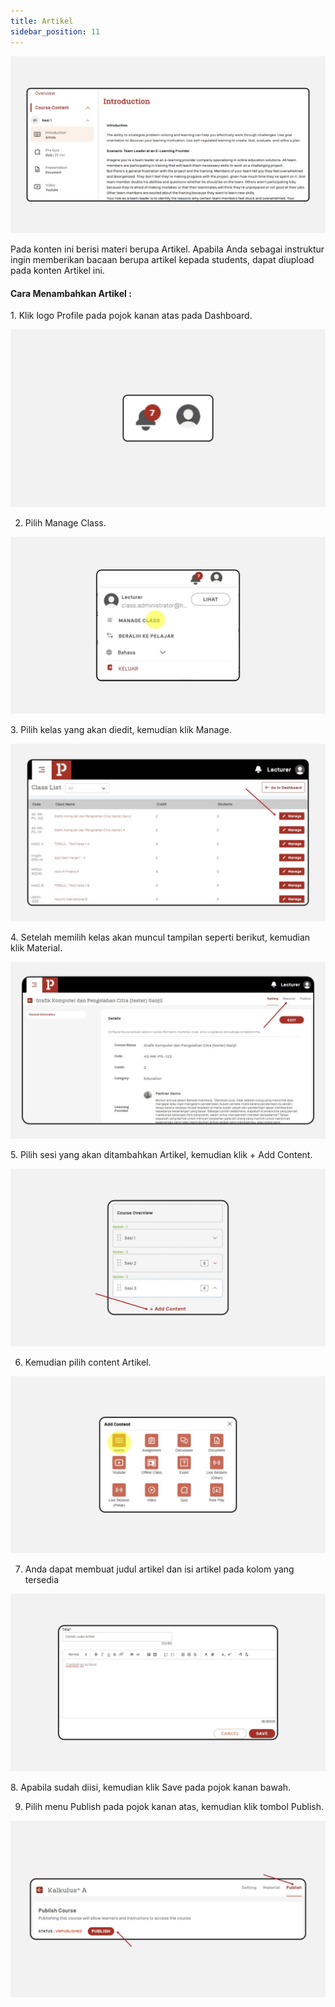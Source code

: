 ```yaml
---
title: Artikel
sidebar_position: 11
---
```

![](/img/degree-lecture-article.jpg)

Pada konten ini berisi materi berupa Artikel. Apabila Anda sebagai instruktur ingin memberikan bacaan berupa artikel kepada students, dapat diupload pada konten Artikel ini.

#### **Cara Menambahkan Artikel :**

1. Klik logo Profile pada pojok kanan atas pada Dashboard.

![](/img/articlee-1.jpg)

2. Pilih Manage Class.

![](/img/articlee-2.jpg)

3. Pilih kelas yang akan diedit, kemudian klik Manage.

![](/img/articlee-3.jpg)

4. Setelah memilih kelas akan muncul tampilan seperti berikut, kemudian klik Material.

![](/img/articlee-4.jpg)

5. Pilih sesi yang akan ditambahkan Artikel, kemudian klik + Add Content.

![](/img/articlee-5.jpg)

6. Kemudian pilih content Artikel.

![](/img/articlee-6.jpg)

7. Anda dapat membuat judul artikel dan isi artikel pada kolom yang tersedia

![](/img/articlee-7.jpg)

8. Apabila sudah diisi, kemudian klik Save pada pojok kanan bawah.

9. Pilih menu Publish pada pojok kanan atas, kemudian klik tombol Publish.

![](/img/degree-lecture-publish.jpg)
